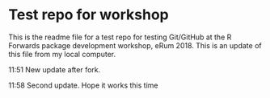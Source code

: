 # Test repo for workshop
This is the readme file for a test repo for testing Git/GitHub at the R Forwards package development workshop, eRum 2018.
This is an update of this file from my local computer.

11:51 
New update after fork. 

11:58
Second update. Hope it works this time
